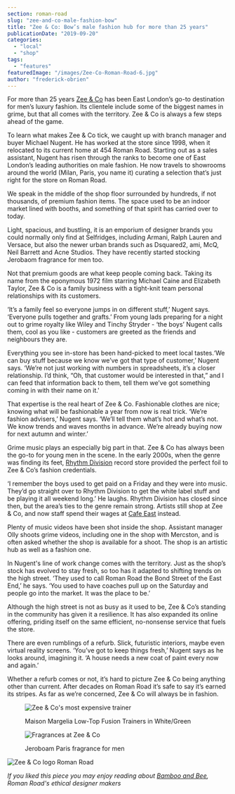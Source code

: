 ```yaml
---
section: roman-road
slug: "zee-and-co-male-fashion-bow"
title: "Zee & Co: Bow’s male fashion hub for more than 25 years"
publicationDate: "2019-09-20"
categories: 
  - "local"
  - "shop"
tags: 
  - "features"
featuredImage: "/images/Zee-Co-Roman-Road-6.jpg"
author: "frederick-obrien"
---
```


For more than 25 years [Zee & Co](https://www.zeeandco.co.uk/mens/store-bow) has been East London’s go-to destination for men’s luxury fashion. Its clientele include some of the biggest names in grime, but that all comes with the territory. Zee & Co is always a few steps ahead of the game. 

To learn what makes Zee & Co tick, we caught up with branch manager and buyer Michael Nugent. He has worked at the store since 1998, when it relocated to its current home at 454 Roman Road. Starting out as a sales assistant, Nugent has risen through the ranks to become one of East London’s leading authorities on male fashion. He now travels to showrooms around the world (Milan, Paris, you name it) curating a selection that’s just right for the store on Roman Road.

We speak in the middle of the shop floor surrounded by hundreds, if not thousands, of premium fashion items. The space used to be an indoor market lined with booths, and something of that spirit has carried over to today.

Light, spacious, and bustling, it is an emporium of designer brands you could normally only find at Selfridges, including Armani, Ralph Lauren and Versace, but also the newer urban brands such as Dsquared2, ami, McQ, Neil Barrett and Acne Studios. They have recently started stocking Jerobaom fragrance for men too.

Not that premium goods are what keep people coming back. Taking its name from the eponymous 1972 film starring Michael Caine and Elizabeth Taylor, Zee & Co is a family business with a tight-knit team personal relationships with its customers.

‘It’s a family feel so everyone jumps in on different stuff,’ Nugent says. ‘Everyone pulls together and grafts.’ From young lads preparing for a night out to grime royalty like Wiley and Tinchy Stryder - ‘the boys’ Nugent calls them, cool as you like - customers are greeted as the friends and neighbours they are.  

Everything you see in-store has been hand-picked to meet local tastes.‘We can buy stuff because we know we’ve got that type of customer,’ Nugent says. ‘We’re not just working with numbers in spreadsheets, it’s a closer relationship. I’d think, “Oh, that customer would be interested in that,” and I can feed that information back to them, tell them we’ve got something coming in with their name on it.'

That expertise is the real heart of Zee & Co. Fashionable clothes are nice; knowing what will be fashionable a year from now is real trick. ‘We’re fashion advisers,’ Nugent says. ‘We’ll tell them what’s hot and what’s not. We know trends and waves months in advance. We’re already buying now for next autumn and winter.’ 

Grime music plays an especially big part in that. Zee & Co has always been the go-to for young men in the scene. In the early 2000s, when the genre was finding its feet, [Rhythm Division](https://romanroadlondon.com/rhythm-division-grime-record-shop-bow/) record store provided the perfect foil to Zee & Co’s fashion credentials. 

‘I remember the boys used to get paid on a Friday and they were into music. They’d go straight over to Rhythm Division to get the white label stuff and be playing it all weekend long.’ He laughs. Rhythm Division has closed since then, but the area’s ties to the genre remain strong. Artists still shop at Zee & Co, and now staff spend their wages at [Cafe East](https://romanroadlondon.com/cafe-east-roman-road-mustafa-has-interview/) instead.  

Plenty of music videos have been shot inside the shop. Assistant manager Olly shoots grime videos, including one in the shop with Mercston, and is often asked whether the shop is available for a shoot. The shop is an artistic hub as well as a fashion one. 

In Nugent's line of work change comes with the territory. Just as the shop’s stock has evolved to stay fresh, so too has it adapted to shifting trends on the high street. ‘They used to call Roman Road the Bond Street of the East End,’ he says. ‘You used to have coaches pull up on the Saturday and people go into the market. It was the place to be.’

Although the high street is not as busy as it used to be, Zee & Co’s standing in the community has given it a resilience. It has also expanded its online offering, priding itself on the same efficient, no-nonsense service that fuels the store. 

There are even rumblings of a refurb. Slick, futuristic interiors, maybe even virtual reality screens. ‘You’ve got to keep things fresh,’ Nugent says as he looks around, imagining it. ‘A house needs a new coat of paint every now and again.’

Whether a refurb comes or not, it’s hard to picture Zee & Co being anything other than current. After decades on Roman Road it’s safe to say it’s earned its stripes. As far as we’re concerned, Zee & Co will always be in fashion.

<figure>

![Zee & Co's most expensive trainer](/images/Zee-Co-Roman-Road-18-1024x683.jpg)

<figcaption>

Maison Margelia Low-Top Fusion Trainers in White/Green

</figcaption>

</figure>

<figure>

![Fragrances at Zee & Co](/images/Zee-Co-Roman-Road-19-1024x683.jpg)

<figcaption>

Jeroboam Paris fragrance for men

</figcaption>

</figure>

![Zee & Co logo Roman Road](/images/Zee-Co-Roman-Road-1-1024x683.jpg)

_If you liked this piece you may enjoy reading about [Bamboo and Bee](https://romanroadlondon.com/bamboo-bee-interview-verrykerry-10tacled-magpiesloot/), Roman Road's ethical designer makers_
